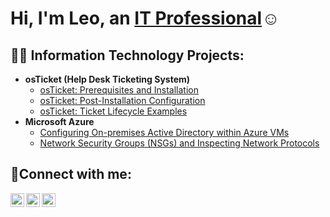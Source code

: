 <h1>Hi, I'm Leo, an <a href="https://linkedin.com/in/Josh">IT Professional</a>☺</h1>

<h2>👨‍💻 Information Technology Projects:</h2>

- <b>osTicket (Help Desk Ticketing System)</b>
  - [osTicket: Prerequisites and Installation](https://github.com/lemass310/osticket-prereqs)
  - [osTicket: Post-Installation Configuration](https://github.com/lemass310/post-install-config)
  - [osTicket: Ticket Lifecycle Examples](https://github.com/lemass310/ticket-lifecycle)
- <b>Microsoft Azure</b>
  - [Configuring On-premises Active Directory within Azure VMs](https://github.com/lemass310/configure-ad)
  - [Network Security Groups (NSGs) and Inspecting Network Protocols](https://github.com/lemass310/azure-network-protocols)

<h2>🤳Connect with me:</h2>

[<img align="left" alt="Josh | Twitter" width="22px" src="https://cdn.jsdelivr.net/npm/simple-icons@v3/icons/twitter.svg" />][twitter]
[<img align="left" alt="Josh | LinkedIn" width="22px" src="https://cdn.jsdelivr.net/npm/simple-icons@v3/icons/linkedin.svg" />][linkedin]
[<img align="left" alt="Josh | Instagram" width="22px" src="https://cdn.jsdelivr.net/npm/simple-icons@v3/icons/instagram.svg" />][instagram]

[twitter]: https://twitter.com/Josh
[instagram]: https://www.instagram.com/Josh
[linkedin]: https://linkedin.com/in/Josh

